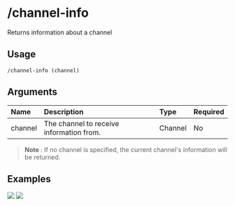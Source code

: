 # /channel-info
Returns information about a channel

## Usage
```
/channel-info (channel)
```

## Arguments
Name | Description | Type | Required
:-- | :-- | :-- | :--
channel | The channel to receive information from. | Channel | No

> **Note** : If no channel is specified, the current channel's information will be returned.

## Examples
![](https://user-images.githubusercontent.com/111157596/185218976-d6719305-acc1-471f-bf32-695b758999cf.png)
![](https://user-images.githubusercontent.com/111157596/185217943-117a86b5-8dca-4153-aaf9-98ccac5b5a46.png)
